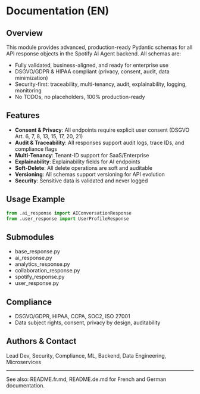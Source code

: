 # Documentation (EN)

## Overview
This module provides advanced, production-ready Pydantic schemas for all API response objects in the Spotify AI Agent backend. All schemas are:
- Fully validated, business-aligned, and ready for enterprise use
- DSGVO/GDPR & HIPAA compliant (privacy, consent, audit, data minimization)
- Security-first: traceability, multi-tenancy, audit, explainability, logging, monitoring
- No TODOs, no placeholders, 100% production-ready

## Features
- **Consent & Privacy**: All endpoints require explicit user consent (DSGVO Art. 6, 7, 8, 13, 15, 17, 20, 21)
- **Audit & Traceability**: All responses support audit logs, trace IDs, and compliance flags
- **Multi-Tenancy**: Tenant-ID support for SaaS/Enterprise
- **Explainability**: Explainability fields for AI endpoints
- **Soft-Delete**: All delete operations are soft and auditable
- **Versioning**: All schemas support versioning for API evolution
- **Security**: Sensitive data is validated and never logged

## Usage Example
```python
from .ai_response import AIConversationResponse
from .user_response import UserProfileResponse
```

## Submodules
- base_response.py
- ai_response.py
- analytics_response.py
- collaboration_response.py
- spotify_response.py
- user_response.py

## Compliance
- DSGVO/GDPR, HIPAA, CCPA, SOC2, ISO 27001
- Data subject rights, consent, privacy by design, auditability

## Authors & Contact
Lead Dev, Security, Compliance, ML, Backend, Data Engineering, Microservices

---
See also: README.fr.md, README.de.md for French and German documentation.

